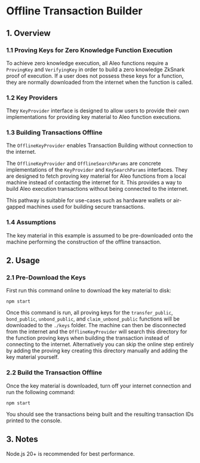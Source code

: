 # Offline Transaction Builder

## 1. Overview

### 1.1 Proving Keys for Zero Knowledge Function Execution

To achieve zero knowledge execution, all Aleo functions require a `ProvingKey`
and `VerifyingKey` in order to build a zero knowledge ZkSnark proof of
execution. If a user does not possess these keys for a function, they are
normally downloaded from the internet when the function is called.

### 1.2 Key Providers

They `KeyProvider` interface is designed to allow users to provide their own
implementations for providing key material to Aleo function executions.

### 1.3 Building Transactions Offline

The `OfflineKeyProvider` enables Transaction Building without connection to the
internet.

The `OfflineKeyProvider` and `OfflineSearchParams` are concrete implementations
of the `KeyProvider` and `KeySearchParams` interfaces. They are designed to
fetch proving key material for Aleo functions from a local machine instead of
contacting the internet for it. This provides a way to build Aleo execution
transactions without being connected to the internet.

This pathway is suitable for use-cases such as hardware wallets or air-gapped
machines used for building secure transactions.

### 1.4 Assumptions

The key material in this example is assumed to be pre-downloaded onto the
machine performing the construction of the offline transaction.

## 2. Usage

### 2.1 Pre-Download the Keys

First run this command online to download the key material to disk:

`npm start`

Once this command is run, all proving keys for the `transfer_public`,
`bond_public`, `unbond_public`, and `claim_unbond_public` functions will be
downloaded to the `./keys` folder. The machine can then be disconnected from the
internet and the `OfflineKeyProvider` will search this directory for the
function proving keys when building the transaction instead of connecting to the
internet. Alternatively you can skip the online step entirely by adding the
proving key creating this directory manually and adding the key material
yourself.

### 2.2 Build the Transaction Offline

Once the key material is downloaded, turn off your internet connection and run
the following command:

`npm start`

You should see the transactions being built and the resulting transaction IDs
printed to the console.

## 3. Notes

Node.js 20+ is recommended for best performance.
